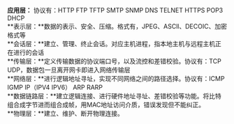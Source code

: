 
**应用层：** 协议有：HTTP FTP TFTP SMTP SNMP DNS TELNET HTTPS POP3 DHCP       
**表示层：**数据的表示、安全、压缩。格式有，JPEG、ASCll、DECOIC、加密格式等       
**会话层：**建立、管理、终止会话。对应主机进程，指本地主机与远程主机正在进行的会话       
**传输层：**定义传输数据的协议端口号，以及流控和差错校验。协议有：TCP UDP，数据包一旦离开网卡即进入网络传输层        
**网络层：**进行逻辑地址寻址，实现不同网络之间的路径选择。协议有：ICMP IGMP IP（IPV4 IPV6） ARP RARP       
**数据链路层：**建立逻辑连接、进行硬件地址寻址、差错校验等功能。将比特组合成字节进而组合成帧，用MAC地址访问介质，错误发现但不能纠正。        
**物理层：**建立、维护、断开物理连接。       
